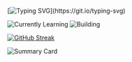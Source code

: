 
  

[![Typing SVG](https://readme-typing-svg.demolab.com?font=Courier+New&weight=600&size=28&duration=3000&pause=1500&color=00FF00&background=282C34&center=true&vCenter=true&width=500&height=60&lines=Hello%2C+I'm+Ayah+Atheel!;I'm+a+Passionate+Developer;Welcome+to+my+GitHub+Profile!)](https://git.io/typing-svg)


![Currently Learning](https://img.shields.io/badge/Currently%20Learning-Next.js-00FF00?style=for-the-badge&logo=next.js)
![Building](https://img.shields.io/badge/Entrepreneur%20Mode-On-00FF00?style=for-the-badge)



<!--
[![HitCount](https://hits.dwyl.com/ayahatheel/ayahatheel.svg?style=flat-square&show=unique)](http://hits.dwyl.com/ayahatheel/ayahatheel)




**ayahatheel/ayahatheel** is a ✨ _special_ ✨ repository because its `README.md` (this file) appears on your GitHub profile.
Hhv
Here are some ideas to get you started:

- 🔭 I’m currently working on ...
- 🌱 I’m currently learning ...
- 👯 I’m looking to collaborate on ...
- 🤔 I’m looking for help with ...
- 💬 Ask me about ...
- 📫 How to reach me: ...
- 😄 Pronouns: ...
- ⚡ Fun fact: ...
-->


[![GitHub Streak](https://github-readme-streak-stats.herokuapp.com?user=ayahatheel&theme=hacker&border_radius=12.5)](https://git.io/streak-stats)


![Summary Card](https://github-profile-summary-cards.vercel.app/api/cards/profile-details?username=ayahatheel&theme=github_dark)
